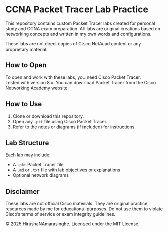 # CCNA Packet Tracer Lab Practice

This repository contains custom Packet Tracer labs created for personal study and CCNA exam preparation. All labs are original creations based on networking concepts and written in my own words and configurations.

These labs are not direct copies of Cisco NetAcad content or any proprietary material.

## How to Open

To open and work with these labs, you need Cisco Packet Tracer.  
Tested with version 8.x. You can download Packet Tracer from the Cisco Networking Academy website.

## How to Use

1. Clone or download this repository.
2. Open any `.pkt` file using Cisco Packet Tracer.
3. Refer to the notes or diagrams (if included) for instructions.

## Lab Structure

Each lab may include:
- A `.pkt` Packet Tracer file
- A `.md` or `.txt` file with lab objectives or explanations
- Optional network diagrams

## Disclaimer

These labs are not official Cisco materials. They are original practice resources made by me for educational purposes. Do not use them to violate Cisco’s terms of service or exam integrity guidelines.



© 2025 HirushaNAmarasinghe. Licensed under the MIT License.